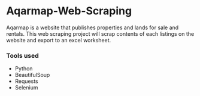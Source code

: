 # Aqarmap-Web-Scraping
Aqarmap is a website that publishes properties and lands for sale and rentals. This web scraping project will scrap contents of each listings on the website and export to an excel worksheet.

### Tools used
 - Python
 - BeautifulSoup
 - Requests
 - Selenium
